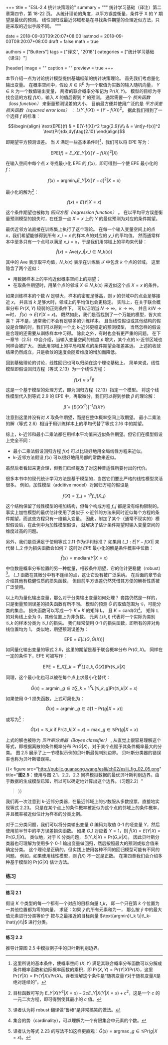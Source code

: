 +++
title = "ESL-2.4 统计决策理论"
summary = """
统计学习基础（译注）第二章第四节，第 18-22 页。
从统计理论的角度，以平方误差衡量，条件于 X 的 Y 期望是最优的预测。
线性回归或最近邻域都是在寻找条件期望的合理近似方法，只是采取的近似手段不同。
"""

date = 2018-09-03T09:20:07+08:00
lastmod = 2018-09-03T09:20:07+08:00
draft = false
math = true

authors = ["Butters"]
tags = ["译文", "2018"]
categories = ["统计学习基础（译注）"]

[header]
image = ""
caption = ""
preview = true
+++

本节介绍一点为讨论统计模型提供基础框架的统计决策理论。
首先我们考虑量化输出变量。
在概率空间中，假设 $X \in \mathbb{R}^p$ 为一个取值为实数的输入随机向量，
$Y \in \mathbb{R}$ 为一个数值输出变量，
两者的联合概率分布记为 $\text{Pr}(X, Y)$。
模型的目标为寻找合适的方程 $f(X)$，输入 $X$ 的值后得到 $Y$ 的预测。
通常需要一个 *损失函数（loss function）* 来衡量预测误差的大小，
目前最方便并使用广泛的是 *平方误差损失函数（squared error loss）* ：
$L(Y, f(X)) = (Y-f(X))^2$。
据此我们得到了一个选择 $f$ 的标准：

$$\begin{align}
\text{EPE}(f) &  = E(Y-f(X))^2 \tag{2.9}\\\\ & = \int[y-f(x)]^2 \text{Pr}(dx,dy)\tag{2.10}
\end{align}$$

即期望平方预测误差。
当 $X$ 满足一些基本条件时[^1]，我们可以将 EPE 写为：

$$\text{EPE}(f) = E\_X E\_{Y|X} ([Y-f(X)]^2|X)\tag{2.11}$$

在输入空间中每个点 $x$ 寻找最小化 EPE 的 $f(x)$，即可得到一个使 EPE 最小化的 $f$：

$$f(x)=\text{arg}\min_{c} E\_{Y|X}([Y-c]^2|X=x)\tag{2.12}$$

最小化的解为[^2]：

$$f(x)=E(Y|X=x)\tag{2.13}$$

这个条件期望也被称为 *回归方程（regression function）* 。
在以平均平方误差衡量预测模型的损失时，在任意一点 $X=x$ 上的 $Y$ 的最优预测为对应的条件期望。

最优近邻方法直接在训练集上执行了这个理论。
在每一个输入变量空间上的点 $x$，我们希望能够得到所有 $x\_i = x$ 的样本点的对应的 $y\_i$ 的平均值。
然而通常样本中至多只有一个点可以满足 $x\_i = x$，于是我们用邻域上的平均来代替：

$$\hat{f}(x) = \text{Ave}(y\_i | x\_i \in N\_k(x))\tag{2.14}$$

其中的 $\text{Ave}$ 表示取平均值，$N\_k(x)$ 表示在训练集 $\mathcal{T}$ 中包含 $k$ 个点的邻域。
这里隐含了两个近似：

- 用数据样本上的平均近似概率空间上的期望；
- 在取条件期望时，用某个点的邻域 $X\in N\_k(x)$ 来近似这个点 $X=x$ 的条件。

如果训练样本的个数 $N$ 足够大，样本的密度足够高，则 $x$ 的邻域中的点会足够接近 $x$，
并且当 $k$ 足够大时，领域上的平均值也会更稳定。
实际上，在关于联合概率分布 $\text{Pr}(X,Y)$ 较弱的正则条件下，
可以证明当 $N \rightarrow \infty$，$k \rightarrow \infty$，
并且 $k/N \rightarrow \infty$时，
$\hat{f}(x) \rightarrow E(Y|X=x)$。
既然如此，我们是否找到了一个万能的模型，皆大欢喜？
并不是，通常我们不会有足够多的训练样本。
且当线性假设或其他结构的假设是合理的时，我们可以得到一个比 k-近邻更稳定的预测模型，
当然怎样的假设是合理的还需要从训练样本中习得。
除此之外，有时也会有更严重的问题。
在下一章节（2.5）中会介绍，当输入变量空间的维度 $p$ 增大，某个点的 k-近邻区域也同样会被扩大。
因此用邻域上的平局和某点的条件期望会相差甚远。
上述的收敛结果仍然成立，只是收敛的速度会随着维度的增加而降低。

回到基础理论的讨论，线性回归也可以归纳在这个理论基础上。
简单来说，线性模型即假设回归方程（等式 2.13）为一个线性方程：

$$f(x) \approx x^T \beta \tag{2.15}$$

这是一个基于模型的处理方式，即为回归方程（2.13）指定一个模型。
将这个线性模型代入到等式 2.9 的 EPE 中，再取微分，我们可以得到参数 $\beta$ 的理论解：

$$\hat{\beta} = [E(XX^T)]^{-1}E(XY) \tag{2.16}$$

注意到这里并没有对 $X$ 取条件期望，而是在整体概率空间上取期望。
最小二乘法的解（等式 2.6）相当于用训练样本上的平均代替了等式 2.16 中的期望。

综上，k-近邻和最小二乘法都在用样本平均值来近似条件期望。但它们在模型假设上完全不同：

- 最小二乘法假设回归方程 $f(x)$ 可以比较好地用全局线性方程来近似。
- k-近邻方法假设 $f(x)$ 可以很好地用局部的常数来近似。

虽然后者看起来更合理，但我们已经提及了对这种普适性所要付出的代价。

很多本书中的现代统计学习方法是基于模型的，当然它们要比严格的线性模型灵活很多。
例如，加性模型（additive model）对回归方程的假设是

$$f(X) = \sum\_{j=1}^p f\_j(X\_j) \tag{2.17}$$

这个结构保留了线性模型的相加结构，但每个构成方程 $f\_j$ 都是没有结构限制的。
事实上加性模型的最优估计使用了类似于 k-近邻的方法来同时近似每个方程的条件期望，而这些方程只有一维输入变量。
因此，附加了某个（通常不现实的）模型假设后，在此例中为加性模型假设，
就解决了估计条件期望时输入变量空间的维度过高的问题。

另外，我们是否满足于使用等式 2.11 作为评判标准？
如果用 $L\_1: E|Y-f(X)|$ 来代替 $L\_2$ 作为损失函数会如何？
这时对 $EPE$ 最小化的解是条件概率中位数：

$$\hat{f}(x) = \text{median}(Y|X=x) \tag{2.18}$$

中位数是概率分布位置的另一种度量，相较条件期望，它的估计更稳健（robust）[^3]。
$L\_1$ 函数在其微分中有不连续的点，这让它没有被广泛采纳。
在后面的章节会介绍其他有稳健性质的损失函数，
但目前平方误差仍然凭借其方便的解析性质被广泛使用。

以上均为量化输出变量，那么对于分类输出变量如何处理？
套路仍然是一样的，只是衡量预测误差的损失函数有所不同。
模型的预测 $\hat{G}$ 的取值范围为 $\mathcal{G}$，可能分类的集合。
损失函数可以写成一个 $K \times K$ 的矩阵 $\mathbf{L}$，
且 $K = \text{card}(G)$[^4]。
矩阵 $\mathbb{L}$ 的对角线上全为 0，其他位置上为非负数。
元素 $L(k,l)$ 代表将一个实际为类别 $\mathcal{G}\_k$ 的样本分类为 $\mathcal{G}\_l$ 的损失。
我们经常使用 0-1 的损失函数，即所有的非对角线位置均为 1。
类似地，期望预测误差为：

$$\text{EPE} = E[L(G, \hat{G}(X))] \tag{2.19}$$

如同量化输出变量的等式 2.9，这里的期望是基于联合概率分布 $\text{Pr}(G, X)$。
同样在一定的条件下，$\text{EPE}$ 可被写作：

$$\text{EPE} = E\_X \sum\_{k=1}^K L[\mathcal{G}\_k, \hat{G}(X)] \text{Pr}(\mathcal{G}\_k|X) \tag{2.20}$$

同理，这个最小化也可以被在每个点上求最小化替代：

$$\hat{G}(x)=\text{arg}\min\_{g\in\mathcal{G}}\sum\_{k=1}^K L[\mathcal{G}\_k, g] \text{Pr}(\mathcal{G}\_k|X=x)\tag{2.21}$$

如果使用 0-1 损失函数，上式可简化为：

$$\hat{G}(x) = \text{arg}\min\_{g\in\mathcal{G}}[1-\text{Pr}(g|X=x)]\tag{2.22}$$

或写为[^5]：

$$\hat{G}(x) = \mathcal{G}\_k \text{ if } \text{Pr}(\mathcal{G}\_k|X=x) =
\max\_{g\in\mathcal{G}}\text{Pr}(g|X=x) \tag{2.23}$$

上式的解也被称为 *贝叶斯分类器（Bayes classifier）* ,
从直觉上很容易理解这个等式，即根据离散的条件概率分布 $\text{Pr}(G|X)$，对于某个点赋予其条件概率最大的分类。
图 2.5 展示了上一节模拟示例的贝叶斯最优判别边界。
贝叶斯分类器的错误率也称为贝叶斯错误率。

{{< figure src="http://public.guansong.wang/eslii/ch02/eslii_fig_02_05.png"
  title="**图2.5**：使用与图 2.1、2.2、2.3 同样模拟数据的最优贝叶斯判别边界。由于数据的生成模型已知，所以可以确定地计算出这个边界。（习题2.2）"
>}}

我们再一次注意到 k-近邻分类器，在最近邻域上的少数服从多数投票，直接地实现等式 2.23。
只是在某个点上的条件概率被近似为这个点的邻域上的条件概率，并且概率被近似估计为样本的分类比例。

对于二分类问题，我们可以将分类输出变量 $G$ 编码为取值 0-1 的哑变量 $Y$，然后使用前半节中的平方误差损失函数。
如果 $G\_1$ 对应着 $Y=1$，则 $\hat{f}(X) = E(Y|X) = \text{Pr}(G\_1|X)$。
类似地，对于 K 分类问题， $E(Y\_k|X) = \text{Pr}(G\_k|X)$。
因此贝叶斯分类器也可理解为使用多个 0-1 输出变量做回归，然后按照最大的预测或拟合值来确定分类。
这个理论是正确的，但实践上使用各种不同的回归模型可能有不同的问题。
例如，如果使用线性模型，则 $\hat{f}(X)$ 不一定是正数。
在第四章我们会介绍多种基于模型的 $\text{Pr}(G|X)$ 估计方法。


### 练习

----------

**练习 2.1**

假设 $K$ 个类型的每一个都有一个对应的目标向量 $t\_k$，
即一个只在第 $k$ 个位置为一其他位置都为零的向量。
求证：如果 $\hat{y}$ 的所有元素和为一，
那么按 $\hat{y}$ 中的最大值元素进行分类等价于
按与之最接近的目标向量 $\text{argmin}\_k \\|t\_k-\hat{y}\\|$ 进行分类。

----------

**练习 2.2**

推导计算图 2.5 中模拟例子中的贝叶斯判别边界。


[^1]: 这里所说的基本条件，使概率空间 $(X,Y)$ 满足其联合概率分布函数可以分解成条件概率函数和边际概率函数的乘积，即 $\text{Pr}(X,Y) = \text{Pr}(Y|X)\text{Pr}(X)$，这里 $\text{Pr}(Y|X) = \text{Pr}(Y|X) / \text{Pr}(X)$。译者理解这个条件是“随机变量$Y$对于随机变量$X$是绝对连续的”。
[^2]: 目标函数可写为 $E\_{Y|X}(Y^2|X=x) - 2c E\_{Y|X}(Y|X=x) + c^2$，这是一个 $c$ 的一元二次方程，即可得到使其最小的 $c$ 值。
[^3]: 译者认为将 robust 翻译做“鲁棒”是非常搞笑的做法。
[^4]: 集合的势（cardinality），可以理解为一个有限集合中元素的个数。
[^5]: 译者认为等式 2.23 的写法不如这样更直观：$\hat{G}(x) = \text{arg}\max\_{g\in\mathcal{G}}\text{Pr}(g|X=x)$。